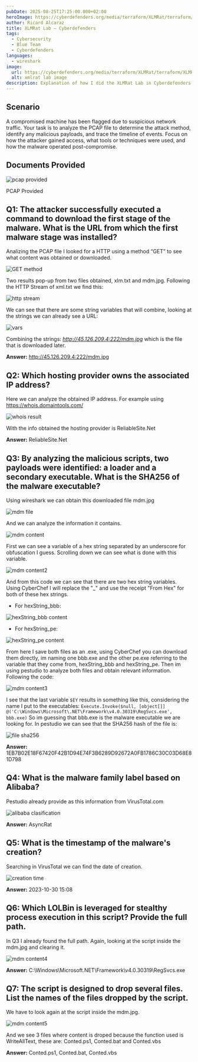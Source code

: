 ```yaml
---
pubDate: 2025-08-25T17:25:00.000+02:00
heroImage: https://cyberdefenders.org/media/terraform/XLMRat/terraform/XLMRat/xlmrat.webp
author: Ricard Alcaraz
title: XLMRat Lab – Cyberdefenders
tags:
  - Cybersecurity
  - Blue Team
  - Cyberdefenders
languages:
  - wireshark
image:
  url: https://cyberdefenders.org/media/terraform/XLMRat/terraform/XLMRat/xlmrat.webp
  alt: xmlrat lab image
description: Explanation of how I did the XLMRat Lab in Cyberdefenders
---
```


## Scenario
A compromised machine has been flagged due to suspicious network traffic. Your task is to analyze the PCAP file to determine the attack method, identify any malicious payloads, and trace the timeline of events. Focus on how the attacker gained access, what tools or techniques were used, and how the malware operated post-compromise.

## Documents Provided

![pcap provided](/images/xmlrat-lab/file-provided.webp)

PCAP Provided

## Q1: The attacker successfully executed a command to download the first stage of the malware. What is the URL from which the first malware stage was installed?

Analizing the PCAP file I looked for a HTTP using a method “GET” to see what content was obtained or downloaded.

![GET method](/images/xmlrat-lab/get.webp)

Two results pop-up from two files obtained, xlm.txt and mdm.jpg.
Following the HTTP Stream of xml.txt we find this:

![http stream](/images/xmlrat-lab/http-stream.webp)

We can see that there are some string variables that will combine, looking at the strings we can already see a URL:

![vars](/images/xmlrat-lab/string-var.webp)

Combining the strings: *http://45.126.209.4:222/mdm.jpg* which is the file that is downloaded later.

**Answer:** http://45.126.209.4:222/mdm.jpg

## Q2: Which hosting provider owns the associated IP address?

Here we can analyze the obtained IP address. For example using https://whois.domaintools.com/

![whois result](/images/xmlrat-lab/whois.webp)

With the info obtained the hosting provider is ReliableSite.Net

**Answer:** ReliableSite.Net

## Q3: By analyzing the malicious scripts, two payloads were identified: a loader and a secondary executable. What is the SHA256 of the malware executable?
Using wireshark we can obtain this downloaded file mdm.jpg

![mdm file](/images/xmlrat-lab/mdm.webp)

And we can analyze the information it contains.

![mdm content](/images/xmlrat-lab/mdm-content.webp)

First we can see a variable of a hex string separated by an underscore for obfuscation I guess. Scrolling down we can see what is done with this variable.

![mdm content2](/images/xmlrat-lab/mdm-content2.webp)

And from this code we can see that there  are two hex string variables. Using CyberChef I will replace the "_" and use the receipt "From Hex" for both of these hex strings.

- For hexString_bbb: 

![hexString_bbb content](/images/xmlrat-lab/hexString_bbb.webp)
- For hexString_pe:

![hexString_pe content](/images/xmlrat-lab/hexString_pe.webp)

From here I save both files as an .exe, using CyberChef you can download them directly, im naming one bbb.exe and the other pe.exe referring to the variable that they come from, hexString_bbb and hexString_pe.
Then im using pestudio to analyze both files and obtain relevant information.
Following the code:

![mdm content3](/images/xmlrat-lab/mdm-content3.webp)

I see that the last variable `$EY` results in something like this, considering the name I put to the executables: `Execute.Invoke($null, [object[]] @('C:\Windows\Microsoft\.NET\Framework\v4.0.30319\RegSvcs.exe', bbb.exe)`
So im guessing that bbb.exe is the malware executable we are looking for. In pestudio we can see that the SHA256 hash of the file is:

![file sha256](/images/xmlrat-lab/sha256.webp)

**Answer:** 1EB7B02E18F67420F42B1D94E74F3B6289D92672A0FB1786C30C03D68E81D798

## Q4: What is the malware family label based on Alibaba?
Pestudio already provide as this information from VirusTotal.com 

![alibaba clasification](/images/xmlrat-lab/alibaba.webp)

**Answer:** AsyncRat

## Q5: What is the timestamp of the malware's creation?
Searching in VirusTotal we can find the date of creation.

![creation time](/images/xmlrat-lab/creation-time.webp)

**Answer:** 2023-10-30 15:08

## Q6: Which LOLBin is leveraged for stealthy process execution in this script? Provide the full path.
In Q3 I already found the full path. Again, looking at the script inside the mdm.jpg and clearing it.

![mdm content4](/images/xmlrat-lab/mdm-content4.webp)

**Answer:** C:\Windows\Microsoft\.NET\Framework\v4.0.30319\RegSvcs.exe

## Q7: The script is designed to drop several files. List the names of the files dropped by the script.
We have to look again at the script inside the mdm.jpg.

![mdm content5](/images/xmlrat-lab/mdm-content5.webp)

And we see 3 files where content is droped because the function used is WriteAllText, these are: Conted.ps1, Conted.bat and Conted.vbs

**Answer:** Conted.ps1, Conted.bat, Conted.vbs
